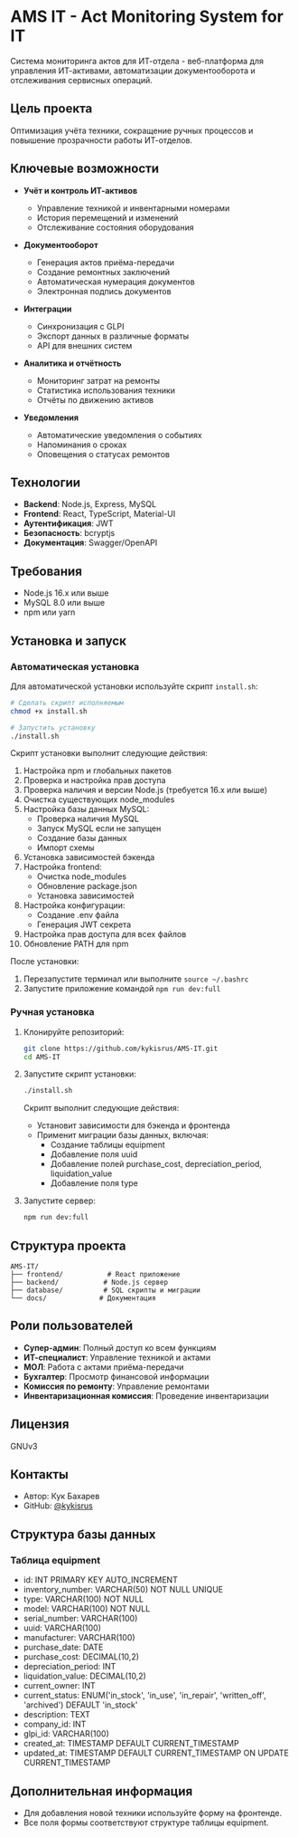 # AMS IT - Act Monitoring System for IT

Система мониторинга актов для ИТ-отдела - веб-платформа для управления ИТ-активами, автоматизации документооборота и отслеживания сервисных операций.

## Цель проекта

Оптимизация учёта техники, сокращение ручных процессов и повышение прозрачности работы ИТ-отделов.

## Ключевые возможности

* **Учёт и контроль ИТ-активов**
  * Управление техникой и инвентарными номерами
  * История перемещений и изменений
  * Отслеживание состояния оборудования

* **Документооборот**
  * Генерация актов приёма-передачи
  * Создание ремонтных заключений
  * Автоматическая нумерация документов
  * Электронная подпись документов

* **Интеграции**
  * Синхронизация с GLPI
  * Экспорт данных в различные форматы
  * API для внешних систем

* **Аналитика и отчётность**
  * Мониторинг затрат на ремонты
  * Статистика использования техники
  * Отчёты по движению активов

* **Уведомления**
  * Автоматические уведомления о событиях
  * Напоминания о сроках
  * Оповещения о статусах ремонтов

## Технологии

* **Backend**: Node.js, Express, MySQL
* **Frontend**: React, TypeScript, Material-UI
* **Аутентификация**: JWT
* **Безопасность**: bcryptjs
* **Документация**: Swagger/OpenAPI

## Требования

* Node.js 16.x или выше
* MySQL 8.0 или выше
* npm или yarn

## Установка и запуск

### Автоматическая установка

Для автоматической установки используйте скрипт `install.sh`:

```bash
# Сделать скрипт исполняемым
chmod +x install.sh

# Запустить установку
./install.sh
```

Скрипт установки выполнит следующие действия:
1. Настройка npm и глобальных пакетов
2. Проверка и настройка прав доступа
3. Проверка наличия и версии Node.js (требуется 16.x или выше)
4. Очистка существующих node_modules
5. Настройка базы данных MySQL:
   - Проверка наличия MySQL
   - Запуск MySQL если не запущен
   - Создание базы данных
   - Импорт схемы
6. Установка зависимостей бэкенда
7. Настройка frontend:
   - Очистка node_modules
   - Обновление package.json
   - Установка зависимостей
8. Настройка конфигурации:
   - Создание .env файла
   - Генерация JWT секрета
9. Настройка прав доступа для всех файлов
10. Обновление PATH для npm

После установки:
1. Перезапустите терминал или выполните `source ~/.bashrc`
2. Запустите приложение командой `npm run dev:full`

### Ручная установка

1. Клонируйте репозиторий:
   ```bash
   git clone https://github.com/kykisrus/AMS-IT.git
   cd AMS-IT
   ```

2. Запустите скрипт установки:
   ```bash
   ./install.sh
   ```

   Скрипт выполнит следующие действия:
   - Установит зависимости для бэкенда и фронтенда
   - Применит миграции базы данных, включая:
     - Создание таблицы equipment
     - Добавление поля uuid
     - Добавление полей purchase_cost, depreciation_period, liquidation_value
     - Добавление поля type

3. Запустите сервер:
   ```bash
   npm run dev:full
   ```

## Структура проекта

```
AMS-IT/
├── frontend/           # React приложение
├── backend/           # Node.js сервер
├── database/          # SQL скрипты и миграции
└── docs/             # Документация
```

## Роли пользователей

* **Супер-админ**: Полный доступ ко всем функциям
* **ИТ-специалист**: Управление техникой и актами
* **МОЛ**: Работа с актами приёма-передачи
* **Бухгалтер**: Просмотр финансовой информации
* **Комиссия по ремонту**: Управление ремонтами
* **Инвентаризационная комиссия**: Проведение инвентаризации

## Лицензия

GNUv3

## Контакты

* Автор: Кук Бахарев
* GitHub: [@kykisrus](https://github.com/kykisrus) 

## Структура базы данных

### Таблица equipment
- id: INT PRIMARY KEY AUTO_INCREMENT
- inventory_number: VARCHAR(50) NOT NULL UNIQUE
- type: VARCHAR(100) NOT NULL
- model: VARCHAR(100) NOT NULL
- serial_number: VARCHAR(100)
- uuid: VARCHAR(100)
- manufacturer: VARCHAR(100)
- purchase_date: DATE
- purchase_cost: DECIMAL(10,2)
- depreciation_period: INT
- liquidation_value: DECIMAL(10,2)
- current_owner: INT
- current_status: ENUM('in_stock', 'in_use', 'in_repair', 'written_off', 'archived') DEFAULT 'in_stock'
- description: TEXT
- company_id: INT
- glpi_id: VARCHAR(100)
- created_at: TIMESTAMP DEFAULT CURRENT_TIMESTAMP
- updated_at: TIMESTAMP DEFAULT CURRENT_TIMESTAMP ON UPDATE CURRENT_TIMESTAMP

## Дополнительная информация
- Для добавления новой техники используйте форму на фронтенде.
- Все поля формы соответствуют структуре таблицы equipment.

